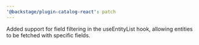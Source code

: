 ```yaml
---
'@backstage/plugin-catalog-react': patch
---
```


Added support for field filtering in the useEntityList hook, allowing entities to be fetched with specific fields.
